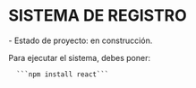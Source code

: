<h1> SISTEMA DE REGISTRO</h1>
- Estado de proyecto: en construcción.

Para ejecutar el sistema, debes poner:

      ```npm install react```
